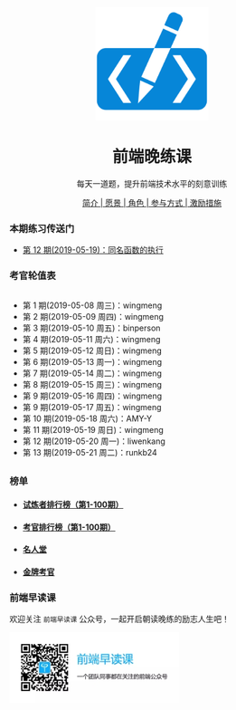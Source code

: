 <p align="center">
  <img width="200" src="./assets/images/logo.svg" alt="logo">
</p>

<h1 align="center">前端晚练课</h1>

<div align="center">
<p>每天一道题，提升前端技术水平的刻意训练</p>

[简介 | 愿景 | 角色 | 参与方式 | 激励措施](./about.md)
</div>

### 本期练习传送门

- [第 12 期(2019-05-19)：同名函数的执行](https://github.com/fezaoduke/fe-practice-hard/issues/14)

### 考官轮值表

<div style="max-height:300px; overflow:auto">
  
  - 第 1 期(2019-05-08 周三)：wingmeng
  - 第 2 期(2019-05-09 周四)：wingmeng
  - 第 3 期(2019-05-10 周五)：binperson
  - 第 4 期(2019-05-11 周六)：wingmeng
  - 第 5 期(2019-05-12 周日)：wingmeng
  - 第 6 期(2019-05-13 周一)：wingmeng
  - 第 7 期(2019-05-14 周二)：wingmeng
  - 第 8 期(2019-05-15 周三)：wingmeng
  - 第 9 期(2019-05-16 周四)：wingmeng
  - 第 9 期(2019-05-17 周五)：wingmeng
  - 第 10 期(2019-05-18 周六)：AMY-Y
  - 第 11 期(2019-05-19 周日)：wingmeng
  - 第 12 期(2019-05-20 周一)：liwenkang
  - 第 13 期(2019-05-21 周二)：runkb24
  
</div>  

### 榜单

- #### [试炼者排行榜（第1-100期）](https://fezaoduke.github.io/fe-practice-hard/ranking-list/index.html?session=1)
- #### [考官排行榜（第1-100期）](https://fezaoduke.github.io/fe-practice-hard/ranking-list/index.html?type=examiner&session=1)
- #### [名人堂](https://fezaoduke.github.io/fe-practice-hard/honor-wall/)
- #### [金牌考官](https://fezaoduke.github.io/fe-practice-hard/honor-wall/index.html?type=examiner)

### 前端早读课

欢迎关注 `前端早读课` 公众号，一起开启朝读晚练的励志人生吧！

![](./screenshot/official-public-accounts.jpg)

